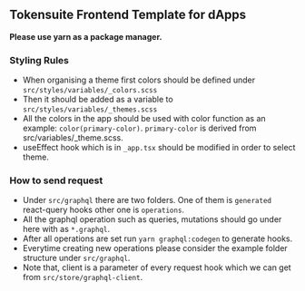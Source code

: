 ## Tokensuite Frontend Template for dApps

**Please use yarn as a package manager.**
### Styling Rules

- When organising a theme first colors should be defined under ```src/styles/variables/_colors.scss```
- Then it should be added as a variable to ```src/styles/variables/_themes.scss```
- All the colors in the app should be used with color function as an example: ```color(primary-color)```. ```primary-color``` is derived from src/variables/_theme.scss.
- useEffect hook which is in ```_app.tsx``` should be modified in order to select theme.

### How to send request

- Under ```src/graphql``` there are two folders. One of them is ```generated``` react-query hooks other one is ```operations```.
- All the graphql operation such as queries, mutations should go under here with as ```*.graphql```.
- After all operations are set run ```yarn graphql:codegen``` to generate hooks.
- Everytime creating new operations please consider the example folder structure under ```src/graphql```.
- Note that, client is a parameter of every request hook which we can get from ```src/store/graphql-client```.
